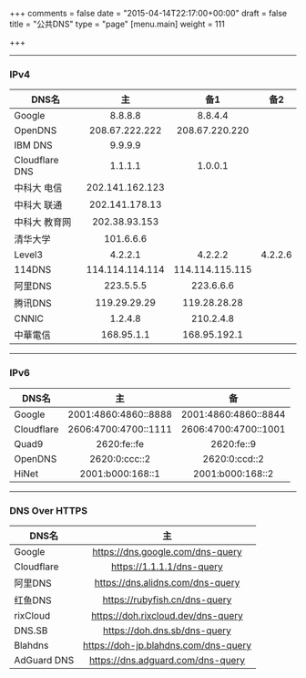 +++
comments = false
date = "2015-04-14T22:17:00+00:00"
draft = false
title = "公共DNS"
type = "page"
[menu.main]
weight = 111

+++

---
### IPv4

| DNS名  |   主   |   备1   |   备2   |
| --------   | :-----:  | :-----:  | :-----:  |
| Google  | 8.8.8.8| 8.8.4.4 ||
| OpenDNS| 208.67.222.222|208.67.220.220||
| IBM DNS|9.9.9.9|        ||
|Cloudflare DNS|1.1.1.1|1.0.0.1||
|中科大 电信|202.141.162.123|||
|中科大 联通|202.141.178.13|||
|中科大 教育网|202.38.93.153|||
|清华大学|101.6.6.6|||
|Level3|4.2.2.1|4.2.2.2|4.2.2.6|
| 114DNS |114.114.114.114 | 114.114.115.115||
| 阿里DNS |223.5.5.5|223.6.6.6||
|腾讯DNS|119.29.29.29|119.28.28.28||
|CNNIC| 1.2.4.8|210.2.4.8||
|中華電信|168.95.1.1|168.95.192.1||

---
### IPv6

| DNS名  |   主   |   备   |
| --------   | :-----:  | :-----:  |
| Google  | 2001:4860:4860::8888 | 2001:4860:4860::8844 |
| Cloudflare  | 2606:4700:4700::1111 | 2606:4700:4700::1001 |
| Quad9  |   2620:fe::fe   |  2620:fe::9 |
| OpenDNS |  2620:0:ccc::2  |  2620:0:ccd::2  |
| HiNet | 2001:b000:168::1 | 2001:b000:168::2 |

---
### DNS Over HTTPS

| DNS名  |   主   |
| --------   | :-----:  |
| Google  | https://dns.google.com/dns-query  |
| Cloudflare  | https://1.1.1.1/dns-query  |
|阿里DNS|https://dns.alidns.com/dns-query|
| 红鱼DNS | https://rubyfish.cn/dns-query |
| rixCloud | https://doh.rixcloud.dev/dns-query |
| DNS.SB | https://doh.dns.sb/dns-query |
| Blahdns | https://doh-jp.blahdns.com/dns-query |
| AdGuard DNS | https://dns.adguard.com/dns-query |
